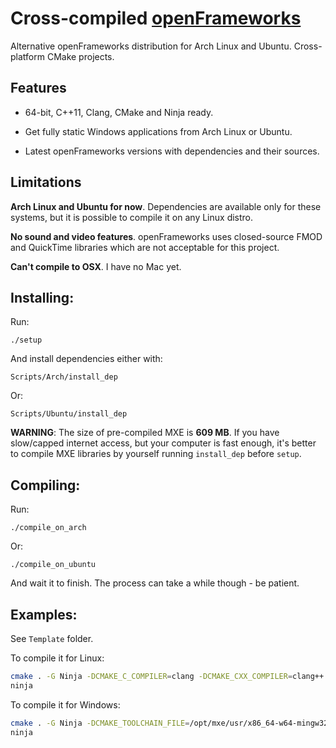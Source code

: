 Cross-compiled [openFrameworks][1]
==================================

Alternative openFrameworks distribution for Arch Linux and Ubuntu. Cross-platform CMake projects.

Features
--------

 - 64-bit, C++11, Clang, CMake and Ninja ready.

 - Get fully static Windows applications from Arch Linux or Ubuntu.

 - Latest openFrameworks versions with dependencies and their sources.

Limitations
-----------

<b>Arch Linux and Ubuntu for now</b>. Dependencies are available only for these systems, but it is possible to compile it on any Linux distro.

<b>No sound and video features</b>. openFrameworks uses closed-source FMOD and QuickTime libraries which are not acceptable for this project.

<b>Can't compile to OSX</b>. I have no Mac yet.

Installing:
----------
Run:
<pre><code>./setup</pre></code>

And install dependencies either with:
<pre><code>Scripts/Arch/install_dep</pre></code>

Or:
<pre><code>Scripts/Ubuntu/install_dep</pre></code>

**WARNING**: The size of pre-compiled MXE is **609 MB**. If you have slow/capped internet access, but your computer is fast enough, it's better to compile MXE libraries by yourself running ```install_dep``` before ```setup```.

Compiling:
---------
Run:
<pre><code>./compile_on_arch</pre></code>

Or:
<pre><code>./compile_on_ubuntu</pre></code>

And wait it to finish. The process can take a while though - be patient.

Examples:
--------
See ```Template``` folder.

To compile it for Linux:
```bash
cmake . -G Ninja -DCMAKE_C_COMPILER=clang -DCMAKE_CXX_COMPILER=clang++
ninja
```

To compile it for Windows:
```bash
cmake . -G Ninja -DCMAKE_TOOLCHAIN_FILE=/opt/mxe/usr/x86_64-w64-mingw32.static/share/cmake/mxe-conf.cmake
ninja
```


  [1]: https://github.com/openframeworks/openFrameworks

